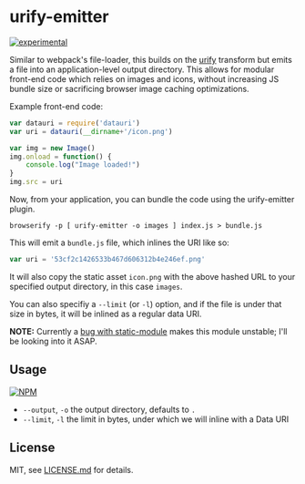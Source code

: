 # urify-emitter

[![experimental](http://badges.github.io/stability-badges/dist/experimental.svg)](http://github.com/badges/stability-badges)

Similar to webpack's file-loader, this builds on the [urify](https://github.com/mattdesl/urify) transform but emits a file into an application-level output directory. This allows for modular front-end code which relies on images and icons, without increasing JS bundle size or sacrificing browser image caching optimizations. 

Example front-end code:  

```js
var datauri = require('datauri')
var uri = datauri(__dirname+'/icon.png')

var img = new Image()
img.onload = function() {
	console.log("Image loaded!")
}
img.src = uri
```

Now, from your application, you can bundle the code using the urify-emitter plugin.


```browserify -p [ urify-emitter -o images ] index.js > bundle.js```

This will emit a `bundle.js` file, which inlines the URI like so:  

```js
var uri = '53cf2c1426533b467d606312b4e246ef.png'
```

It will also copy the static asset `icon.png` with the above hashed URL to your specified output directory, in this case `images`. 

You can also specifiy a `--limit` (or `-l`) option, and if the file is under that size in bytes, it will be inlined as a regular data URI.

**NOTE:** Currently a [bug with static-module](https://github.com/substack/static-module/issues/3) makes this module unstable; I'll be looking into it ASAP.

## Usage

[![NPM](https://nodei.co/npm/urify-emitter.png)](https://nodei.co/npm/urify-emitter/)

- `--output`, `-o` the output directory, defaults to `.`
- `--limit`, `-l` the limit in bytes, under which we will inline with a Data URI

## License

MIT, see [LICENSE.md](http://github.com/mattdesl/urify-emitter/blob/master/LICENSE.md) for details.
